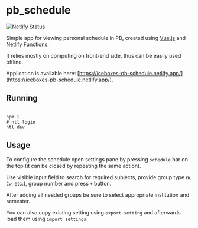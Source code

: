 # pb\_schedule

[![Netlify Status](https://api.netlify.com/api/v1/badges/f5b793d7-8fd7-4daf-8509-c348b96ee7e5/deploy-status)](https://app.netlify.com/sites/iceboxes-pb-schedule/deploys)

Simple app for viewing personal schedule in PB, created using [Vue.js](https://vuejs.org/) and [Netlify Functions](https://www.netlify.com/products/functions/).

It relies mostly on computing on front-end side, thus can be easily used offline.

Application is available here: [https://iceboxes-pb-schedule.netlify.app/](https://iceboxes-pb-schedule.netlify.app/).

## Running

```console

npm i
# ntl login
ntl dev

```

## Usage

To configure the schedule open settings pane by pressing `schedule` bar on the top (it can be closed by repeating the same action).

Use visible input field to search for required subjects, provide group type (`W`, `Ćw`, etc.), group number and press `+` button.

After adding all needed groups be sure to select appropriate institution and semester.

You can also copy existing setting using `export setting` and afterwards load them using `import settings`.
